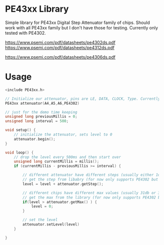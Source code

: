 # PE43xx Library

Simple library for PE43xx Digital Step Attenuator family of chips. Should work with all PE43xx family but I don't have those for testing. Currently only tested with PE4302.

https://www.psemi.com/pdf/datasheets/pe4302ds.pdf
https://www.psemi.com/pdf/datasheets/pe4312ds.pdf

https://www.psemi.com/pdf/datasheets/pe4306ds.pdf

# Usage

```c++
<include PE43xx.h>

// Initialize our attenuator, pins are LE, DATA, CLOCK, Type. Currently only PE4302 is tested
PE43xx attenuator(A4,A5,A6,PE4302)

// just for the demo time keeping
unsigned long previousMillis = 0;
unsigned long interval = 500;

void setup() {
    // initialize the attenuator, sets level to 0
    attenuator.begin();
}

void loop() {
    // drop the level every 500ms and then start over
    unsigned long currentMillis = millis();
    if (currentMillis - previousMillis >= interval) {

        // different attenuator have different steps (usually either 1db or 0.5db)
        // get the step from libabry (for now only supports PE4302 but this might change in the future)
        level = level + attenuator.getStep();

        // different chips have different max values (usually 31db or 31.5db)
        // get the max from the library (for now only supports PE4302 but this might change in the future)
        if(level > attenuator.getMax() ) {
            level = 0;
        }

        // set the level
        attenuator.setLevel(level)
    }

}
```